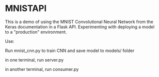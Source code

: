 # MNISTAPI

This is a demo of using the MNIST Convolutional Neural Network from the Keras documentation in a Flask API. Experimenting with deploying a model to a "production" environment.

Use:

Run mnist_cnn.py to train CNN and save model to models/ folder


in one terminal, run server.py

in another terminal, run consumer.py